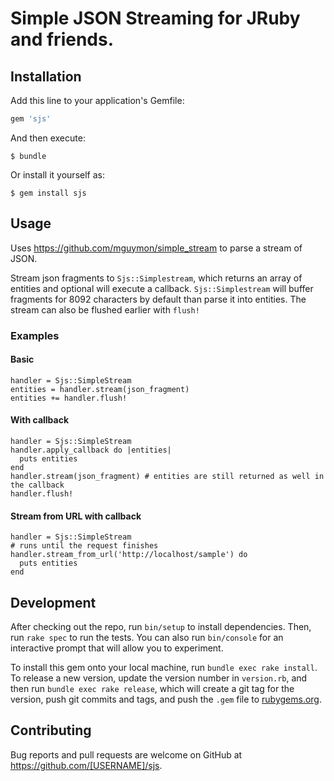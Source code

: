 # Simple JSON Streaming for JRuby and friends.

## Installation

Add this line to your application's Gemfile:

```ruby
gem 'sjs'
```

And then execute:

    $ bundle

Or install it yourself as:

    $ gem install sjs

## Usage

Uses https://github.com/mguymon/simple_stream to parse a stream of JSON.

Stream json fragments to `Sjs::Simplestream`, which returns an array of entities
and optional will execute a callback. `Sjs::Simplestream` will buffer fragments for
8092 characters by default than parse it into entities. The stream
can also be flushed earlier with `flush!`

### Examples

#### Basic

    handler = Sjs::SimpleStream
    entities = handler.stream(json_fragment)
    entities += handler.flush!

#### With callback

    handler = Sjs::SimpleStream
    handler.apply_callback do |entities|
      puts entities
    end
    handler.stream(json_fragment) # entities are still returned as well in the callback
    handler.flush!

#### Stream from URL with callback

    handler = Sjs::SimpleStream
    # runs until the request finishes
    handler.stream_from_url('http://localhost/sample') do
      puts entities
    end

## Development

After checking out the repo, run `bin/setup` to install dependencies. Then, run `rake spec` to run the tests. You can also run `bin/console` for an interactive prompt that will allow you to experiment.

To install this gem onto your local machine, run `bundle exec rake install`. To release a new version, update the version number in `version.rb`, and then run `bundle exec rake release`, which will create a git tag for the version, push git commits and tags, and push the `.gem` file to [rubygems.org](https://rubygems.org).

## Contributing

Bug reports and pull requests are welcome on GitHub at https://github.com/[USERNAME]/sjs.

